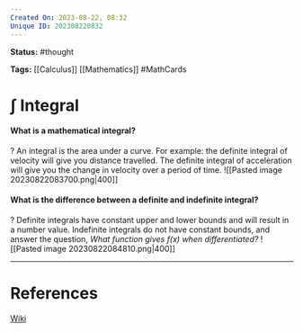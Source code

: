 ```yaml
---
Created On: 2023-08-22, 08:32
Unique ID: 202308220832
---
```

**Status:** #thought 

**Tags:**  [[Calculus]] [[Mathematics]] #MathCards

# ∫ Integral
#### What is a mathematical integral? 
?
An integral is the area under a curve. 
For example: the definite integral of velocity will give you distance travelled. The definite integral of acceleration will give you the change in velocity over a period of time.
![[Pasted image 20230822083700.png|400]]
<!--SR:!2023-11-22,60,250-->

#### What is the difference between a definite and indefinite integral?
?
Definite integrals have constant upper and lower bounds and will result in a number value. Indefinite integrals do not have constant bounds, and answer the question, *What function gives f(x) when differentiated?*
![[Pasted image 20230822084810.png|400]]
<!--SR:!2023-12-07,72,270-->


---
# References
[Wiki](https://en.wikipedia.org/wiki/Integral)
